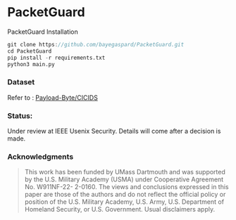 # PacketGuard
PacketGuard
Installation
```d
git clone https://github.com/bayegaspard/PacketGuard.git
cd PacketGuard
pip install -r requirements.txt
python3 main.py
```
### Dataset 
Refer to : [Payload-Byte/CICIDS](https://github.com/Yasir-ali-farrukh/Payload-Byte.git)

### Status:
Under review at IEEE Usenix Security. Details will come after a decision is made.

### Acknowledgments
> This work has been funded by UMass Dartmouth and was supported by the U.S. Military Academy (USMA) under Cooperative Agreement No. W911NF-22- 2-0160. The views and conclusions expressed in this paper are those of the authors and do not reflect the official policy or position of the U.S. Military Academy, U.S. Army, U.S. Department of Homeland Security, or U.S. Government. Usual disclaimers apply.
